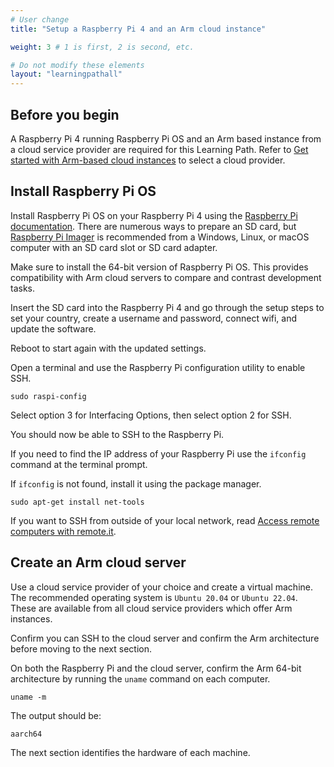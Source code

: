 ```yaml
---
# User change
title: "Setup a Raspberry Pi 4 and an Arm cloud instance" 

weight: 3 # 1 is first, 2 is second, etc.

# Do not modify these elements
layout: "learningpathall"
---
```


## Before you begin

A Raspberry Pi 4 running Raspberry Pi OS and an Arm based instance from a cloud service provider are required for this Learning Path. Refer to [Get started with Arm-based cloud instances](/learning-paths/server-and-cloud/csp/) to select a cloud provider. 

## Install Raspberry Pi OS 

Install Raspberry Pi OS on your Raspberry Pi 4 using the [Raspberry Pi documentation](https://www.raspberrypi.com/documentation/computers/getting-started.html). There are numerous ways to prepare an SD card, but [Raspberry Pi Imager](https://www.raspberrypi.com/software/) is recommended from a Windows, Linux, or macOS computer with an SD card slot or SD card adapter. 

Make sure to install the 64-bit version of Raspberry Pi OS. This provides compatibility with Arm cloud servers to compare and contrast development tasks.

Insert the SD card into the Raspberry Pi 4 and go through the setup steps to set your country, create a username and password, connect wifi, and update the software. 

Reboot to start again with the updated settings. 

Open a terminal and use the Raspberry Pi configuration utility to enable SSH. 

```console
sudo raspi-config
```
Select option 3 for Interfacing Options, then select option 2 for SSH.

You should now be able to SSH to the Raspberry Pi. 

If you need to find the IP address of your Raspberry Pi use the `ifconfig` command at the terminal prompt. 

If `ifconfig` is not found, install it using the package manager. 

```console
sudo apt-get install net-tools
```

If you want to SSH from outside of your local network, read [Access remote computers with remote.it](/learning-paths/cross-platform/remoteit/). 

## Create an Arm cloud server

Use a cloud service provider of your choice and create a virtual machine. The recommended operating system is `Ubuntu 20.04` or `Ubuntu 22.04`. These are available from all cloud service providers which offer Arm instances. 

Confirm you can SSH to the cloud server and confirm the Arm architecture before moving to the next section. 

On both the Raspberry Pi and the cloud server, confirm the Arm 64-bit architecture by running the `uname` command on each computer.

```console
uname -m
```

The output should be:

```console
aarch64
```

The next section identifies the hardware of each machine. 